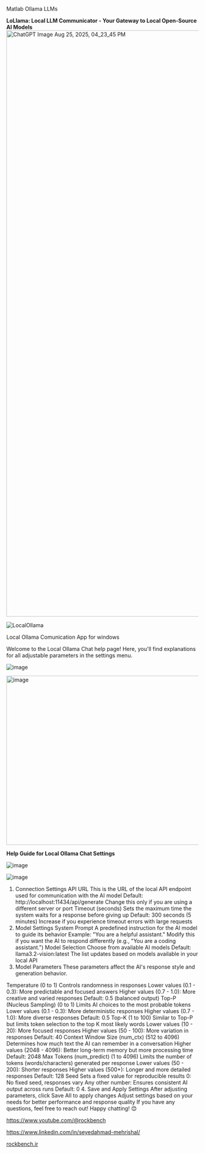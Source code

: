 Matlab Ollama LLMs

**LoLlama: Local LLM Communicator - Your Gateway to Local Open-Source AI Models**
<img width="1024" height="1536" alt="ChatGPT Image Aug 25, 2025, 04_23_45 PM" src="https://github.com/user-attachments/assets/ec8fb2af-8a2e-46a0-99dd-378a776c970f" />

![LocalOllama](https://github.com/user-attachments/assets/0ce6f5dc-8fb9-46fb-9a5c-c0a066ae35af)

Local Ollama Comunication App for windows

Welcome to the Local Ollama Chat help page! Here, you'll find explanations for all adjustable parameters in the settings menu.

![image](https://github.com/user-attachments/assets/c672101a-c541-42c6-994a-0b6aa7609889)

<img width="511" height="443" alt="image" src="https://github.com/user-attachments/assets/ac6e58d6-86ed-4b56-84f3-6eaf74955be5" />

**Help Guide for Local Ollama Chat Settings**

![image](https://github.com/user-attachments/assets/7626f926-a9d5-4ceb-8dfa-e354864afb0e)

![image](https://github.com/user-attachments/assets/62c9a4d6-03d9-4db1-85cf-bd13bb392e0a)



1. Connection Settings
API URL
This is the URL of the local API endpoint used for communication with the AI model
Default: http://localhost:11434/api/generate
Change this only if you are using a different server or port
Timeout (seconds)
Sets the maximum time the system waits for a response before giving up
Default: 300 seconds (5 minutes)
Increase if you experience timeout errors with large requests
2. Model Settings
System Prompt
A predefined instruction for the AI model to guide its behavior
Example: "You are a helpful assistant."
Modify this if you want the AI to respond differently (e.g., "You are a coding assistant.")
Model Selection
Choose from available AI models
Default: llama3.2-vision:latest
The list updates based on models available in your local API
3. Model Parameters
These parameters affect the AI's response style and generation behavior.

Temperature (0 to 1)
Controls randomness in responses
Lower values (0.1 - 0.3): More predictable and focused answers
Higher values (0.7 - 1.0): More creative and varied responses
Default: 0.5 (balanced output)
Top-P (Nucleus Sampling) (0 to 1)
Limits AI choices to the most probable tokens
Lower values (0.1 - 0.3): More deterministic responses
Higher values (0.7 - 1.0): More diverse responses
Default: 0.5
Top-K (1 to 100)
Similar to Top-P but limits token selection to the top K most likely words
Lower values (10 - 20): More focused responses
Higher values (50 - 100): More variation in responses
Default: 40
Context Window Size (num_ctx) (512 to 4096)
Determines how much text the AI can remember in a conversation
Higher values (2048 - 4096): Better long-term memory but more processing time
Default: 2048
Max Tokens (num_predict) (1 to 4096)
Limits the number of tokens (words/characters) generated per response
Lower values (50 - 200): Shorter responses
Higher values (500+): Longer and more detailed responses
Default: 128
Seed
Sets a fixed value for reproducible results
0: No fixed seed, responses vary
Any other number: Ensures consistent AI output across runs
Default: 0
4. Save and Apply Settings
After adjusting parameters, click Save All to apply changes
Adjust settings based on your needs for better performance and response quality
If you have any questions, feel free to reach out! Happy chatting! 😊

https://www.youtube.com/@rockbench

https://www.linkedin.com/in/seyedahmad-mehrishal/

[rockbench.ir
](https://rockbench.ir/)
